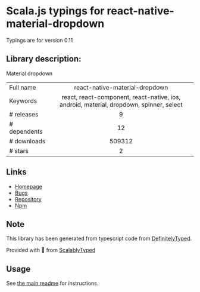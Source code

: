 
# Scala.js typings for react-native-material-dropdown

Typings are for version 0.11

## Library description:
Material dropdown

|                    |                 |
| ------------------ | :-------------: |
| Full name          | react-native-material-dropdown |
| Keywords           | react, react-component, react-native, ios, android, material, dropdown, spinner, select |
| # releases         | 9 |
| # dependents       | 12 |
| # downloads        | 509312 |
| # stars            | 2 |

## Links
- [Homepage](https://github.com/n4kz/react-native-material-dropdown#readme)
- [Bugs](https://github.com/n4kz/react-native-material-dropdown/issues)
- [Repository](https://github.com/n4kz/react-native-material-dropdown)
- [Npm](https://www.npmjs.com/package/react-native-material-dropdown)
    


## Note
This library has been generated from typescript code from [DefinitelyTyped](https://definitelytyped.org).

Provided with :purple_heart: from [ScalablyTyped](https://github.com/oyvindberg/ScalablyTyped)

## Usage
See [the main readme](../../readme.md) for instructions.


